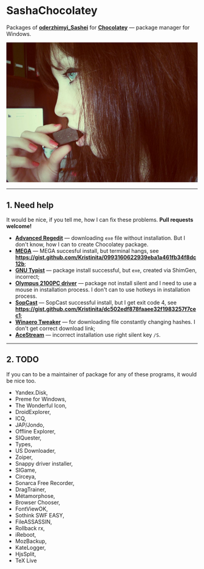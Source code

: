 # SashaChocolatey

Packages of [**oderzhimyi_Sashei**](https://chocolatey.org/profiles/oderzhimyi_Sashei) for [**Chocolatey**](https://chocolatey.org/) — package manager for Windows.

![Sasha Icon](icons/SashaChocolatey.jpg)

---

## 1. Need help

It would be nice, if you tell me, how I can fix these problems. **Pull requests welcome!**

+ [**Advanced Regedit**](https://github.com/Kristinita/SashaChocolatey/tree/master/packages/Advanced%20Regedit) — downloading `exe` file without installation. But I don't know, how I can to create Chocolatey package.
+ [**MEGA**](https://github.com/Kristinita/SashaChocolatey/tree/master/packages/MEGA) — MEGA succesful install, but terminal hangs, see **<https://gist.github.com/Kristinita/0993160622939eba1a461fb34f8dc12b>**;
+ [**GNU Typist**](https://github.com/Kristinita/SashaChocolatey/tree/master/packages/GNU%20Typist) — package install successful, but `exe`, created via ShimGen, incorrect;
+ [**Olympus 2100PC driver**](http://download.driverguide.com/driver/VN-2100PC/Olympus/d958734.html) — package not install silent and I need to use a mouse in installation process. I don't can to use hotkeys in installation process.
+ [**SopCast**](https://github.com/Kristinita/SashaChocolatey/tree/master/packages/SopCast) — SopCast successful install, but I get exit code 4, see **<https://gist.github.com/Kristinita/dc502edf878faaee32f1983257f7cec1>**;
+ [**Winaero Tweaker**](https://github.com/Kristinita/SashaChocolatey/tree/master/packages/Winaero%20Tweaker) — for downloading file constantly changing hashes. I don't get correct download link;
+ [**AceStream**](http://acestream.org/) — incorrect installation use right silent key `/S`.

---

## 2. TODO

If you can to be a maintainer of package for any of these programs, it would be nice too.

+ Yandex.Disk,
+ Preme for Windows,
+ The Wonderful Icon,
+ DroidExplorer,
+ ICQ,
+ JAP/Jondo,
+ Offline Explorer,
+ SIQuester,
+ Types,
+ US Downloader,
+ Zoiper,
+ Snappy driver installer,
+ SIGame,
+ Circeya,
+ Sonarca Free Recorder,
+ DragTrainer,
+ Métamorphose,
+ Browser Chooser,
+ FontViewOK,
+ Sothink SWF EASY,
+ FileASSASSIN,
+ Rollback rx,
+ iReboot,
+ MozBackup,
+ KateLogger,
+ HjsSplit,
+ TeX Live
